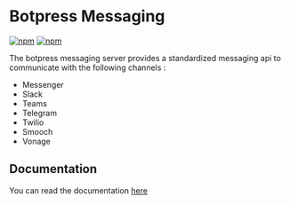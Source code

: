 # Botpress Messaging

[![npm](https://img.shields.io/npm/v/@botpress/messaging-client?label=%40botpress%2Fmessaging-client)](https://www.npmjs.com/package/@botpress/messaging-client)
[![npm](https://img.shields.io/npm/v/@botpress/messaging-socket?label=%40botpress%2Fmessaging-socket)](https://www.npmjs.com/package/@botpress/messaging-socket)

The botpress messaging server provides a standardized messaging api to communicate with the following channels :

- Messenger
- Slack
- Teams
- Telegram
- Twilio
- Smooch
- Vonage

## Documentation

You can read the documentation [here](./docs/readme.md)

